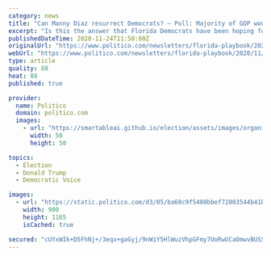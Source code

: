 ```yaml
---
category: news
title: "Can Manny Diaz resurrect Democrats? — Poll: Majority of GOP would support Trump in 2024 — Florida tops 18,000 Covid-19 deaths"
excerpt: "Is this the answer that Florida Democrats have been hoping for? Jumping into the fray — Former Miami Mayor Manny Diaz, who earned a reputation as a turnaround artist in his home city, is campaigning for an even tougher job: leading the floundering Florida Democratic Party."
publishedDateTime: 2020-11-24T11:58:00Z
originalUrl: "https://www.politico.com/newsletters/florida-playbook/2020/11/24/can-manny-diaz-resurrect-democrats-490978"
webUrl: "https://www.politico.com/newsletters/florida-playbook/2020/11/24/can-manny-diaz-resurrect-democrats-490978"
type: article
quality: 88
heat: 88
published: true

provider:
  name: Politico
  domain: politico.com
  images:
    - url: "https://smartableai.github.io/election/assets/images/organizations/politico.com-50x50.jpg"
      width: 50
      height: 50

topics:
  - Election
  - Donald Trump
  - Democratic Voice

images:
  - url: "https://static.politico.com/d3/05/ba68c9f5400bbef72003544b41ba/fineoutlogo.jpg"
    width: 900
    height: 1165
    isCached: true

secured: "cUYxWIk+D5FhNj+/3eqx+gaGyj/9nWiY5HlWuzVhpGFmy7UoRwUCaOmwvBUSSsPFwCjWvv6ewT2Aig3eB24W+RXKe7+Qb6/IQcMafDX0jEHRqcofKkutJZama21KQCcDlJuPQOZpise84B40KliilByOy4jBMfBUEdUM1QwXH2SV/DnPeZmEf8NYuVLiBFkP9qvyLs/s5Sp6Evoq+Cxf5HPM3OcbmUGQV/XGM3ExGLxTMQWo3pZwJPIlxbOULgAQUXSFoJ36FFjcLNf6AvlYJn3sxXcpaazsgh7al/JsgbrEkuwYvggEF9ELuyEKg+7e5vXu6+Qle4OD01WuAQ994dN653pT/pIma6z8g5Qqo3g=;ccJehyo7O1A7OYEXqwbSGg=="
---
```



